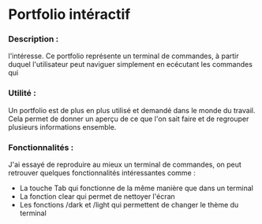 <h1>Portfolio intéractif</h1>
<h3>Description : </h3>
l'intéresse.
Ce portfolio représente un terminal de commandes, à partir duquel l'utilisateur peut naviguer simplement en ecécutant les commandes qui
<h3>Utilité :</h3>
Un portfolio est de plus en plus utilisé et demandé dans le monde du travail. Cela permet de donner un aperçu de ce que l'on sait faire et de regrouper plusieurs informations ensemble.
<h3>Fonctionnalités :</h3>
J'ai essayé de reproduire au mieux un terminal de commandes, on peut retrouver quelques fonctionnalités intéressantes comme :
<ul>
<li>La touche Tab qui fonctionne de la même manière que dans un terminal</li>
<li>La fonction clear qui permet de nettoyer l'écran</li>
<li>Les fonctions /dark et /light qui permettent de changer le thème du terminal</li>